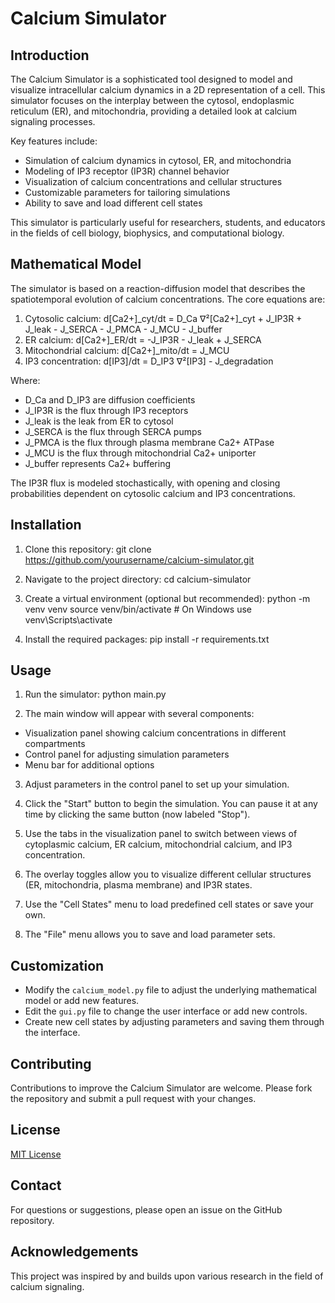 # Calcium Simulator

## Introduction

The Calcium Simulator is a sophisticated tool designed to model and visualize intracellular calcium dynamics in a 2D representation of a cell. This simulator focuses on the interplay between the cytosol, endoplasmic reticulum (ER), and mitochondria, providing a detailed look at calcium signaling processes.

Key features include:
- Simulation of calcium dynamics in cytosol, ER, and mitochondria
- Modeling of IP3 receptor (IP3R) channel behavior
- Visualization of calcium concentrations and cellular structures
- Customizable parameters for tailoring simulations
- Ability to save and load different cell states

This simulator is particularly useful for researchers, students, and educators in the fields of cell biology, biophysics, and computational biology.

## Mathematical Model

The simulator is based on a reaction-diffusion model that describes the spatiotemporal evolution of calcium concentrations. The core equations are:

1. Cytosolic calcium:
d[Ca2+]_cyt/dt = D_Ca ∇²[Ca2+]_cyt + J_IP3R + J_leak - J_SERCA - J_PMCA - J_MCU - J_buffer
2. ER calcium:
d[Ca2+]_ER/dt = -J_IP3R - J_leak + J_SERCA
3. Mitochondrial calcium:
d[Ca2+]_mito/dt = J_MCU
4. IP3 concentration:
d[IP3]/dt = D_IP3 ∇²[IP3] - J_degradation

Where:
- D_Ca and D_IP3 are diffusion coefficients
- J_IP3R is the flux through IP3 receptors
- J_leak is the leak from ER to cytosol
- J_SERCA is the flux through SERCA pumps
- J_PMCA is the flux through plasma membrane Ca2+ ATPase
- J_MCU is the flux through mitochondrial Ca2+ uniporter
- J_buffer represents Ca2+ buffering

The IP3R flux is modeled stochastically, with opening and closing probabilities dependent on cytosolic calcium and IP3 concentrations.

## Installation

1. Clone this repository:
git clone https://github.com/yourusername/calcium-simulator.git

2. Navigate to the project directory:
cd calcium-simulator

3. Create a virtual environment (optional but recommended):
python -m venv venv
source venv/bin/activate  # On Windows use venv\Scripts\activate

4. Install the required packages:
pip install -r requirements.txt

## Usage

1. Run the simulator:
python main.py

2. The main window will appear with several components:
- Visualization panel showing calcium concentrations in different compartments
- Control panel for adjusting simulation parameters
- Menu bar for additional options

3. Adjust parameters in the control panel to set up your simulation.

4. Click the "Start" button to begin the simulation. You can pause it at any time by clicking the same button (now labeled "Stop").

5. Use the tabs in the visualization panel to switch between views of cytoplasmic calcium, ER calcium, mitochondrial calcium, and IP3 concentration.

6. The overlay toggles allow you to visualize different cellular structures (ER, mitochondria, plasma membrane) and IP3R states.

7. Use the "Cell States" menu to load predefined cell states or save your own.

8. The "File" menu allows you to save and load parameter sets.

## Customization

- Modify the `calcium_model.py` file to adjust the underlying mathematical model or add new features.
- Edit the `gui.py` file to change the user interface or add new controls.
- Create new cell states by adjusting parameters and saving them through the interface.

## Contributing

Contributions to improve the Calcium Simulator are welcome. Please fork the repository and submit a pull request with your changes.

## License

[MIT License](LICENSE)

## Contact

For questions or suggestions, please open an issue on the GitHub repository.

## Acknowledgements

This project was inspired by and builds upon various research in the field of calcium signaling.
